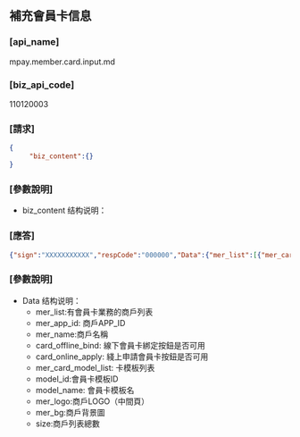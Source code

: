 ## 補充會員卡信息

### [api_name]
mpay.member.card.input.md
### [biz_api_code]
110120003

### [請求]
```json
{
     "biz_content":{}
}
```

### [參數說明]
* biz_content 结构说明：


### [應答]
```json
{"sign":"XXXXXXXXXXX","respCode":"000000","Data":{"mer_list":[{"mer_card_model_list":[{"mer_logo":"http://pay.macaupass.com/oms/logo.png","model_id":"0000000000001","mer_bg":"http://pay.macaupass.com/oms/bg.png","model_name":"紅色會員卡"}],"card_offline_bind":true,"mer_name":"澳門工會聯合總會","mer_app_id":"0000000001","card_online_apply":false},{"mer_card_model_list":[{"mer_logo":"http://pay.macaupass.com/oms/logo.png","model_id":"0000000000002","mer_bg":"http://pay.macaupass.com/oms/bg.png","model_name":"藍色會員卡"}],"card_offline_bind":true,"mer_name":"澳門婦女聯合總會","mer_app_id":"0000000002","card_online_apply":true}],"size":2},"respMsg":"success"}
```


### [參數說明]
* Data 结构说明：
  * mer_list:有會員卡業務的商戶列表
   * mer_app_id: 商戶APP_ID
   * mer_name:商戶名稱
   * card_offline_bind: 線下會員卡綁定按鈕是否可用
   * card_online_apply: 綫上申請會員卡按鈕是否可用
   * mer_card_model_list: 卡模板列表
    * model_id:會員卡模板ID
    * model_name: 會員卡模板名
    * mer_logo:商戶LOGO（中間頁）
    * mer_bg:商戶背景圖
  * size:商戶列表總數